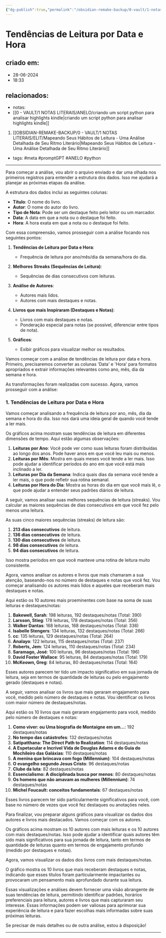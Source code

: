 ```yaml
---
{"dg-publish":true,"permalink":"/obsidian-remake-backup/0-vault/1-notas-literais/elit/tendencias-de-leitura-por-data-e-hora/","tags":["meta","promptGPT","ANELO","python"],"dgHomeLink":true,"dgShowLocalGraph":true,"dgShowFileTree":true,"dgEnableSearch":true,"noteIcon":""}
---
```


# Tendências de Leitura por Data e Hora

## criado em: 
- 28-06-2024
- 18:33
## relacionados:
- notas:
- [[0 - VAULT/1 NOTAS LITERAIS/ANELO/criando um script python para analisar highlights kindle\|criando um script python para analisar highlights kindle]]
1. [[OBSIDIAN-REMAKE-BACKUP/0 - VAULT/1 NOTAS LITERAIS/ELIT/Mapeando Seus Hábitos de Leitura - Uma Análise Detalhada de Seu Ritmo Literário\|Mapeando Seus Hábitos de Leitura - Uma Análise Detalhada de Seu Ritmo Literário]]
- tags: #meta #promptGPT #ANELO #python
---
Para começar a análise, vou abrir o arquivo enviado e dar uma olhada nos primeiros registros para entender a estrutura dos dados. Isso me ajudará a planejar as próximas etapas da análise.

A estrutura dos dados inclui as seguintes colunas:

- **Título**: O nome do livro.
- **Autor**: O nome do autor do livro.
- **Tipo de Nota**: Pode ser um destaque feito pelo leitor ou um marcador.
- **Data**: A data em que a nota ou o destaque foi feito.
- **Hora**: A hora exata em que a nota ou o destaque foi feito.

Com essa compreensão, vamos prosseguir com a análise focando nos seguintes pontos:

1. **Tendências de Leitura por Data e Hora**:
    - Frequência de leitura por ano/mês/dia da semana/hora do dia.
    
2. **Melhores Streaks (Sequências de Leitura)**:
    - Sequências de dias consecutivos com leituras.
    
3. **Análise de Autores**:
    - Autores mais lidos.
    - Autores com mais destaques e notas.
    
4. **Livros que mais Inspiraram (Destaques e Notas)**:
    - Livros com mais destaques e notas.
    - Ponderação especial para notas (se possível, diferenciar entre tipos de nota).
    
5. **Gráficos**:
    - Exibir gráficos para visualizar melhor os resultados.

Vamos começar com a análise de tendências de leitura por data e hora. Primeiro, precisaremos converter as colunas 'Data' e 'Hora' para formatos apropriados e extrair informações relevantes como ano, mês, dia da semana e hora.

As transformações foram realizadas com sucesso. Agora, vamos prosseguir com a análise:

### 1. Tendências de Leitura por Data e Hora
Vamos começar analisando a frequência de leitura por ano, mês, dia da semana e hora do dia. Isso nos dará uma ideia geral de quando você tende a ler mais.

Os gráficos acima mostram suas tendências de leitura em diferentes dimensões de tempo. Aqui estão algumas observações:

1. **Leituras por Ano**: Você pode ver como suas leituras foram distribuídas ao longo dos anos. Pode haver anos em que você leu mais ou menos.
2. **Leituras por Mês**: Mostra em quais meses você tende a ler mais. Isso pode ajudar a identificar períodos do ano em que você está mais inclinado a ler.
3. **Leituras por Dia da Semana**: Indica quais dias da semana você tende a ler mais, o que pode refletir sua rotina semanal.
4. **Leituras por Hora do Dia**: Mostra as horas do dia em que você mais lê, o que pode ajudar a entender seus padrões diários de leitura.

A seguir, vamos analisar suas melhores sequências de leitura (streaks). Vou calcular as maiores sequências de dias consecutivos em que você fez pelo menos uma leitura.

As suas cinco maiores sequências (streaks) de leitura são:

1. **213 dias consecutivos** de leitura.
2. **136 dias consecutivos** de leitura.
3. **130 dias consecutivos** de leitura.
4. **98 dias consecutivos** de leitura.
5. **94 dias consecutivos** de leitura.

Isso mostra períodos em que você manteve uma rotina de leitura muito consistente.

Agora, vamos analisar os autores e livros que mais chamaram a sua atenção, baseando-nos no número de destaques e notas que você fez. Vou começar analisando os autores mais lidos e aqueles que receberam mais destaques e notas.

Aqui estão os 10 autores mais proeminentes com base na soma de suas leituras e destaques/notas:

1. **Bakewell, Sarah**: 198 leituras, 192 destaques/notas (Total: 390)
2. **Larsson, Stieg**: 178 leituras, 178 destaques/notas (Total: 356)
3. **Walker Dantas**: 168 leituras, 168 destaques/notas (Total: 336)
4. **Isabelle Stengers**: 134 leituras, 132 destaques/notas (Total: 266)
5. **cc**: 135 leituras, 129 destaques/notas (Total: 264)
6. **Analayo**: 122 leituras, 115 destaques/notas (Total: 237)
7. **Roberts, Jem**: 124 leituras, 110 destaques/notas (Total: 234)
8. **Saramago, José**: 100 leituras, 96 destaques/notas (Total: 196)
9. **David Foster Wallace**: 95 leituras, 84 destaques/notas (Total: 179)
10. **McKeown, Greg**: 84 leituras, 80 destaques/notas (Total: 164)

Esses autores parecem ter tido um impacto significativo em sua jornada de leitura, seja em termos de quantidade de leituras ou pelo engajamento gerado (destaques e notas).

A seguir, vamos analisar os livros que mais geraram engajamento para você, medido pelo número de destaques e notas. Vou identificar os livros com maior número de destaques/notas.

Aqui estão os 10 livros que mais geraram engajamento para você, medido pelo número de destaques e notas:

1. **Como viver: ou Uma biografia de Montaigne em um...**: 192 destaques/notas
2. **No tempo das catástrofes**: 132 destaques/notas
3. **Satipatthana: The Direct Path to Realization**: 114 destaques/notas
4. **A Espetacular e Incrível Vida de Douglas Adams e do Guia do Mochileiro das Galáxias**: 110 destaques/notas
5. **A menina que brincava com fogo (Millennium)**: 104 destaques/notas
6. **O evangelho segundo Jesus Cristo**: 96 destaques/notas
7. **Clube da luta**: 82 destaques/notas
8. **Essencialismo: A disciplinada busca por menos**: 80 destaques/notas
9. **Os homens que não amavam as mulheres (Millennium)**: 74 destaques/notas
10. **Michel Foucault: conceitos fundamentais**: 67 destaques/notas

Esses livros parecem ter sido particularmente significativos para você, com base no número de vezes que você fez destaques ou anotações neles.

Para finalizar, vou preparar alguns gráficos para visualizar os dados dos autores e livros mais destacados. Vamos começar com os autores.

Os gráficos acima mostram os 10 autores com mais leituras e os 10 autores com mais destaques/notas. Isso pode ajudar a identificar quais autores têm sido mais significativos para sua jornada de leitura, tanto em termos de quantidade de leituras quanto em termos de engajamento profundo (medido por destaques e notas).

Agora, vamos visualizar os dados dos livros com mais destaques/notas.

O gráfico mostra os 10 livros que mais receberam destaques e notas, indicando que esses títulos foram particularmente impactantes ou provocaram um pensamento mais aprofundado durante sua leitura.

Essas visualizações e análises devem fornecer uma visão abrangente de suas tendências de leitura, permitindo identificar padrões, horários preferenciais para leitura, autores e livros que mais capturaram seu interesse. Essas informações podem ser valiosas para aprimorar sua experiência de leitura e para fazer escolhas mais informadas sobre suas próximas leituras.

Se precisar de mais detalhes ou de outra análise, estou à disposição!

---

